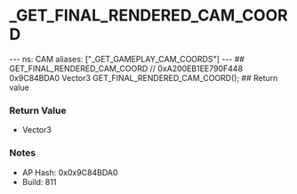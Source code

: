 # _GET_FINAL_RENDERED_CAM_COORD

--- ns: CAM aliases: ["_GET_GAMEPLAY_CAM_COORDS"] --- ## GET_FINAL_RENDERED_CAM_COORD  // 0xA200EB1EE790F448 0x9C84BDA0 Vector3 GET_FINAL_RENDERED_CAM_COORD();  ## Return value

### Return Value
* Vector3

### Notes
* AP Hash: 0x0x9C84BDA0
* Build: 811

